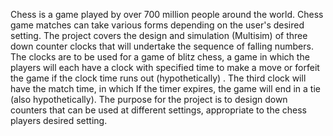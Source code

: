 Chess is a game played by over 700 million people around the world. Chess game matches can take various forms depending on the user's desired setting. The project covers the design and simulation (Multisim) of three down counter clocks that will undertake the sequence of falling numbers. The clocks are to be used for a game of blitz chess, a game in which the players will each have a clock with specified time to make a move or forfeit the game if the clock time runs out (hypothetically) . The third clock will have the match time, in which If the timer expires, the game will end in a tie (also hypothetically). The purpose for the project is to design down counters that can be used at different settings, appropriate to the chess players desired setting.
